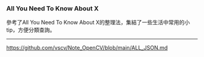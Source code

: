 
### All You Need To Know About X
 參考了All You Need To Know About X的整理法，集結了一些生活中常用的小tip，方便分類查詢。

* * *

https://github.com/vscv/Note_OpenCV/blob/main/ALL_JSON.md
